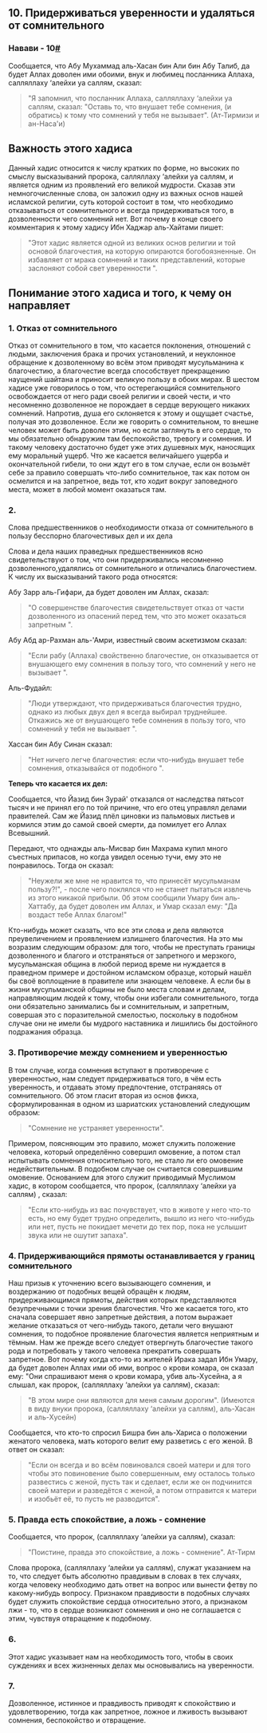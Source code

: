 ## 10. Придерживаться уверенности и удаляться от сомнительного	 

### <a name="h-10"></a>Навави - 10[#](#h-10) 

Сообщается, что Абу Мухаммад аль-Хасан бин Али бин Абу Талиб, да будет Аллах доволен ими обоими, внук и любимец посланника Аллаха, салляллаху ‘алейхи уа саллям, сказал:

>"Я запомнил, что посланник Аллаха, салляллаху ‘алейхи уа саллям, сказал:
"Оставь то, что внушает тебе сомнения, (и обратись) к тому что сомнений у тебя не вызывает". (Ат-Тирмизи и ан-Наса'и)

## Важность этого хадиса

Данный хадис относится к числу кратких по форме, но высоких по смыслу высказываний пророка, салляллаху ‘алейхи уа саллям, и является одним из проявлений его великой мудрости. Сказав эти немнoгочисленные слова, он заложил одну из важных основ нашей исламской религии, суть которой состоит в том, что необходимо отказываться от сомнительного и всегда придерживаться того, в дозволенности чего сомнений нет. Вот почему в конце своего комментария к этому хадису Ибн Хаджар аль-Хайтами пишет:

>"Этот хадис является одной из великих основ религии и той основой благочестия, на которую опираются богобоязненные. Он избавляет от мрака сомнений и таких представлений, которые заслоняют собой свет уверенности ".

## Понимание этого хадиса и того, к чему он направляет

### 1. Отказ от сомнительного

Отказ от сомнительного в том, что касается поклонения, отношений с людьми, заключения брака и прочих установлений, и неуклонное обращение к дозволенному во всём этом приводят мусульманина к благочестию, а благочестие всегда способствует прекращению наущений шайтана и приносит великую пользу в обоих мирах. В шестом хадисе уже говорилось о том, что остерегающийся сомнительного освобождается от него ради своей религии и своей чести, и что несомненно дозволенное не порождает в сердце верующего никаких сомнений. Напротив, душа его склоняется к этому и ощущает счастье, получая это дозволенное. Если же говорить о сомнительном, то внешне человек может быть доволен этим, но если заглянуть в его сердце, то мы обязательно обнаружим там беспокойство, тревогу и сомнения. И такому человеку достаточно будет уже этих душевных мук, наносящих ему моральный ущерб. Что же касается величайшего ущерба и окончательной гибели, то они ждут его в том случае, если он возьмёт себе за правило совершать что-либо сомнительное, так как потом он осмелится и на запретное, ведь тот, кто ходит вокруг заповедного места, может в любой момент оказаться там.

### 2. 

Слова предшественников о необходимости отказа от сомнительного в пользу бесспорно благочестивых дел и их дела

Слова и дела наших праведных предшественников ясно свидетельствуют о том, что они придерживались несомненно дозволенного,удалялись от сомнительного и отличались благочестием. К числу их высказываний такого рода относятся:

Абу Зарр аль-Гифари, да будет доволен им Аллах, сказал:

>"О совершенстве благочестия свидетельствует отказ от части дозволенного из опасений перед тем, что это может оказаться запретным ".

Абу Абд ар-Рахман аль-'Амри, известный своим аскетизмом сказал:

>"Если рабу (Аллаха) свойственно благочестие, он отказывaется от внушающего ему сомнения в пользу того, что сомнений у него не вызывает ".

Аль-Фудайл:

>"Люди утверждают, что придерживаться благочестия трудно, однако из любых двух дел я всегда выбирал труднейшее. Откажись же от внушающего тебе сомнения в пользу того, что сoмнений у тебя не вызывает ".

Хассан бин Абу Синан сказал:

>"Нет ничего легче благочестия: если что-нибудь внушает тебе сомнения, отказывайся от подобного ".

**Теперь что касается их дел:**

Сообщается, что Йазид бин Зурай' отказался от наследства пятьсот тысяч и не принял его по той причине, что его отец управлял делами правителей. Сам же Йазид плёл циновки из пальмовых листьев и кормился этим до самой своей смерти, да помилует его Аллах Всевышний.

Передают, что однажды аль-Мисвар бин Махрама купил много съестных припасов, но когда увидел осенью тучи, ему это нe понравилось. Тогда он сказал: 

>"Неужели же мне не нравится то, что принесёт мусульманам пользу?!", - после чего поклялся что не станет пытаться извлечь из этого никакой прибыли. 0б этом сообщили Умару бин аль-Хаттабу, да будет доволен им Аллах, и Умар сказал ему: "Да воздаст тебе Аллах благом!"

Кто-нибудь может сказать, что все эти слова и дела являются преувеличением и проявлением излишнего благочестия. На этo мы возразим следующим образом: для того, чтобы не преcтупать границы дозволенного и благого и отстраняться от запретного и мерзкого, мусульманская община в любой период време ни нуждается в праведном примере и достойном исламском образце, который нашёл бы своё воплощение в правителе или знaющем человеке. А если бы в жизни мусульманской общины нe было места словам и делам, направляющим людей к тому, чтобы они избегали сомнительного, тогда они обязательно занимались бы и сомнительным, и запретным, совершая это с поразительной смелостью, поскольку в подобном случае они не имели бы мудрого наставника и лишились бы достойного подражания образца.

### 3. Противоречие между сомнением и уверенностью

В том случае, когда сомнения вступают в противоречие с уверенностью, нам следует придерживаться того, в чём есть уверенность, и отдавать этому предпочтение, отстраняясь от сомнительного. Об этом гласит вторая из основ фикха, сформулированная в одном из шариатских установлений следующим образом:

>"Сомнение не устраняет уверенности".

Примером, поясняющим это правило, может служить положение человека, который определённо совершил омовение, а потом стал испытывать сомнения относительно того, не стало ли его омовение недействительным. В подобном случае он считается совершившим омовение. Основанием для этого служит приводимый Муслимом хадис, в котором сообщается, что пророк, (салляллаху ‘алейхи уа саллям) , сказал:

>"Если кто-нибудь из вас почувствует, что в животе у него что-то есть, но ему будет трудно определить, вышло из него что-нибудь или нет, пусть не покидает мечети до тех пор, пока не услышит звука или не ошутит запаха".

### 4. Придерживающийся прямоты останавливается у границ сомнительного

Наш призыв к уточнению всего вызывающего сомнения, и воздержанию от подобных вещей обращён к людям, придерживающимся прямоты, действия которых представляются безупречными с точки зрения благочестия. Что же касается того, кто сначала совершает явно запретные действия, а потом выражает желание отказаться от чего-нибудь такого, детали чего внушают сомнения, то подобное проявление благочестия является неприятным и тёмным. Нам же прежде всего следует отвергнуть благочестие такого рода и потребовать у такого человека прекратить совершать запретное. Вот почему когда кто-то из жителей Ирака задал Ибн Умару, да будет доволен Аллах ими об ими, вопрос о крови комара, он сказал ему: "Они спрашивают меня о крови комара, убив аль-Хусейна, а я слышал, как пророк, (салляллаху ‘алейхи уа саллям), сказал:

>"В этом мире они являются для меня самым дорогим". (Имеются в виду внуки пророка, (салляллаху ‘алейхи уа саллям), аль-Хасан и аль-Хусейн)

Сообщается, что кто-то спросил Бишра бин аль-Хариса o положении женатого человека, мать которого велит ему развeтись с его женой. В ответ он сказал:

>"Если он всегда и во всём повиновался своей матери и для того чтобы это повиновение было совершенным, ему осталось только развестись с женой, пусть так и сделает, если же он подчинится своей матери и разведётся с женой, а потом отправится к матери и изобьёт её, то пусть не разводится".

### 5. Правда есть спокойствие, а ложь - сомнение

Сообщается, что пророк, (салляллаху ‘алейхи уа саллям), сказал:

>"Поистине, правда это спокойствие, а ложь - сомнение". Ат-Тирм

Слова пророка, (салляллаху ‘алейхи уа саллям), служат указанием на то, что следует быть абсолютно правдивым в словах в тех случаях, когда челoвеку необходимо дать ответ на вопрос или вынести фетву пo какому-нибудь вопросу. Признаком правдивости в подобныx случаях будет служить спокойствие сердца относительно этогo, а признаком лжи - то, что в сердце возникают сомнения и оно не соглашается с этим, чувствуя отвращение к подобному.


### 6.

Этот хадис указывает нам на необходимость того, чтобы в своих суждениях и всех жизненных делах мы основывались нa уверенности.


### 7. 

Дозволенное, истинное и правдивость приводят к спокойствию и удовлетворению, тогда как запретное, ложное и лживость вызывают сомнения, беспокойство и отвращение.